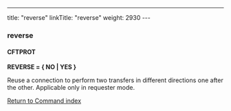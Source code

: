 ---
title: "reverse"
linkTitle: "reverse"
weight: 2930
--- <span id="reverse"></span>

### reverse

#### CFTPROT

****REVERSE = { NO &#124; YES }****

Reuse a connection to perform two transfers in different directions
one after the other. Applicable only in requester mode.

[Return to Command index](../../)
